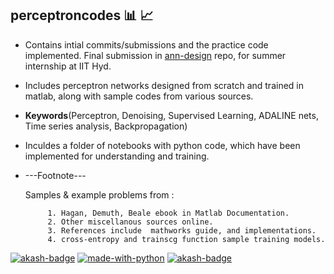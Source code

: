 ## perceptroncodes :bar_chart: :chart_with_upwards_trend:


* Contains intial commits/submissions and the practice code implemented. Final submission in [ann-design](https://github.com/gvsakash/ann-design) repo, for summer internship at IIT Hyd.
* Includes perceptron networks designed from scratch and trained in matlab, along with sample codes from various sources.
*  **Keywords**(Perceptron, Denoising, Supervised Learning, ADALINE nets, Time series analysis, Backpropagation)
* Inculdes a folder of notebooks with python code, which have been implemented for understanding and training.

* ---Footnote---

     Samples & example problems from :
           
           1. Hagan, Demuth, Beale ebook in Matlab Documentation.
           2. Other miscellanous sources online.
           3. References include  mathworks guide, and implementations.
           4. cross-entropy and trainscg function sample training models.
           
[![akash-badge](https://img.shields.io/badge/made%20with-MATLAB-orange.svg)](https://github.com/gvsakash/ann-design) [![made-with-python](https://img.shields.io/badge/Made%20with-Python-1f425f.svg)](https://www.python.org/) [![akash-badge](https://img.shields.io/badge/tried%20and%20tested-Akash-brightgreen.svg)](https://github.com/gvsakash/)
